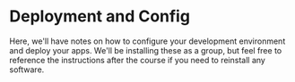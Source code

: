 # Deployment and Config

Here, we'll have notes on how to configure your development environment and deploy your apps. We'll be installing these as a group, but feel free to reference the instructions after the course if you need to reinstall any software.

